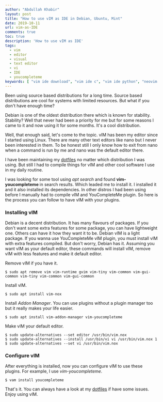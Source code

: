 ```yaml
---
author: "Abdullah Khabir"
layout: post
title: "How to use vIM as IDE in Debian, Ubuntu, Mint"
date: 2019-10-11 
url: vim-as-IDE
comments: true
toc: true
description: 'How to use vIM as IDE'
tags:
  - vim
  - editor
  - visual
  - text editor
  - vi
  - IDE
  - youcompleteme
keywords: [ "vim ide download", "vim ide c", "vim ide python", "neovim ide", "vim nerdtree", "vim ide java", "vim plugins", "vim ide github", "vim ide c", "vim ide github", "vim ide python download", "vim vs vscode", "vim nerdtree", "sublime ide", "vim ide download", "vim ide java", "vimarline", "gvim as an ide", "vim code browser", "vim python plugin", "vim for python centos", "vim python syntax highlighting", "compile vim with python3", "vim flake8", "vim download", "bram moolenaar", "vim manual pdf", "what can you do with vim", "vim man page", "history of vim", "vimide", "vim projects", "vim python ide 2020", "vim python ide github", "github vimrc python", "vim vs pycharm", "vim python show docstring", "vim personalization", "gvimrc file", "vim remote editing", "vim tips and tricks", "gvim commands tutorial", "setup vim like ide", "vim ide c", "vim ide github", "vim ide python download", "vim vs vscode", "vim nerdtree", "sublime ide", "vim ide download", "vim ide java", "vimarline", "gvim as an ide", "vim code browser", "vim python plugin", "vim for python centos", "vim python syntax highlighting", "compile vim with python3", "vim flake8", "vim download", "vim manual pdf", "what can you do with vim", "vim man page", "history of vim", "vimide", "vim projects", "vim python ide 2020", "vim python ide github", "github vimrc python", "vim vs pycharm", "vim python show docstring", "vim personalization", "gvimrc file", "vim remote editing", "vim tips and tricks", "gvim commands tutorial", "setup vim like ide", "vim youcompleteme vs coc", "vim plug youcompleteme", "vim coc", "youcompleteme c", "youcompleteme vim vimrc", "youcompleteme vim how to use", "youcompleteme python", "youcompleteme vim awesome", "vim youcompleteme vs coc", "vim youcompleteme plug", "vim youcompleteme alternative", "neovim youcompleteme", "the ycmd server shut down", "vim ctrlp", "youcompleteme vs coc", "ycm_extra_conf.py for cpp", "ycm aur", "youcompleteme arch", "vundle youcompleteme", "you complete me vundle", "uninstall youcompleteme", "youcompleteme unable to load python", "youcompleteme not working", "youcompleteme neovim", "supertab vim", "ctrlp vim", "vim syntastic", "youcompleteme tutorial", "you complete me vim plug", "vim valloric/youcompleteme", "you complete me alternatives", "vim completion plugin", "pathogen youcompleteme", "vim youcompleteme vs coc", "vim youcompleteme plug", "vim youcompleteme alternative", "neovim youcompleteme", "the ycmd server shut down", "vim ctrlp", "youcompleteme vs coc", "ycm_extra_conf.py for cpp", "ycm aur", "youcompleteme arch", "vundle youcompleteme", "you complete me vundle", "uninstall youcompleteme", "youcompleteme unable to load python", "youcompleteme not working", "youcompleteme neovim", "supertab vim", "ctrlp vim", "vim syntastic", "youcompleteme tutorial", "you complete me vim-plug", "vim valloric/youcompleteme", "you complete me alternatives", "vim completion plugin", "pathogen youcompleteme"]
---
```


Been using source based distributions for a long time. Source based distributions are cool for systems with limited resources. But what if you don't have enough time?

Debian is one of the oldest distribution there which is known for
stability. Stability? Well that never had been a priority for me but
for some reasons I came to it and now using it for some months. It's
a cool distribution.

Well, that enough said, let's come to the topic. vIM has been my
editor since I started using Linux. There are many other text
editors like nano but I never been interested in them. To be honest
still I only know how to exit from nano when a command is run by me
and nano was the default editor there.


I have been maintaining my
[dotfiles](https://gitlab.com/Abdullah/cfg.git) no matter which distribution I was using. But still I had to compile things for vIM and other cool software I use in my daily routine.


I was looking for some tool using <i> apt search </i> and found
<b> vim-youcompleteme </b> in search results. Which leaded me to
install it. I installed it and it also installed its dependencies.
In other distros I had been using before I manually had to compile
vIM and YouCompleteMe plugin. So here is the process you can follow
to have vIM with your plugins.


### Installing vIM 

Debian is a decent distribution. It has many flavours of
packages. If you don't want some extra features for some package,
you can have lightweight one. Others can have it how they want it to
be. Debian vIM is a light package. If you wanna use YouCompleteMe
vIM plugin, you must install vIM with extra features compiled. But
don't worry, Debian has it. Assuming you want vIM as your default
editor, these commands will install vIM, remove vIM with less
features and make it default editor. 


Remove vIM if you have it.

```
$ sudo apt remove vim vim-runtime gvim vim-tiny vim-common vim-gui-common vim-tiny vim-common vim-gui-common 
```

Install vIM.

```
$ sudo apt install vim-nox
```
Install _Addon Manager_. You can use plugins without a plugin manager too but it really makes your life easier.

```
$ sudo apt install vim-addon-manager vim-youcompleteme
```

Make vIM your default editor. 

```
$ sudo update-alternatives --set editor /usr/bin/vim.nox
$ sudo update-alternatives --install /usr/bin/vi vi /usr/bin/vim.nox 1
$ sudo update-alternatives --set vi /usr/bin/vim.nox
```


### Configure vIM

After everything is installed, now you can configure vIM to use these plugins. For example, I use <i>vim-youcompleteme</i>.

```
$ vam install youcompleteme
```

That's it. You can always have a look at my
[dotfiles](https://gitlab.com/Abdullah/cfg.git)
if have some issues. Enjoy using vIM.
